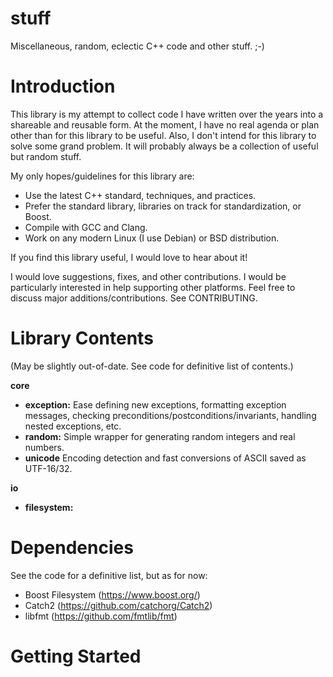 # stuff

Miscellaneous, random, eclectic C++ code and other stuff. ;-)

# Introduction

This library is my attempt to collect code I have written over the years into
a shareable and reusable form. At the moment, I have no real agenda or plan
other than for this library to be useful. Also, I don't intend for this library
to solve some grand problem. It will probably always be a collection of useful
but random stuff.

My only hopes/guidelines for this library are:
* Use the latest C++ standard, techniques, and practices.
* Prefer the standard library, libraries on track for standardization, or Boost.
* Compile with GCC and Clang.
* Work on any modern Linux (I use Debian) or BSD distribution.

If you find this library useful, I would love to hear about it!

I would love suggestions, fixes, and other contributions. I would be
particularly interested in help supporting other platforms.
Feel free to discuss major additions/contributions. See CONTRIBUTING.

# Library Contents
(May be slightly out-of-date. See code for definitive list of contents.)

**core**
  * **exception:** Ease defining new exceptions, formatting exception messages,
  checking preconditions/postconditions/invariants, handling nested exceptions,
  etc.
  * **random:** Simple wrapper for generating random integers and real numbers.
  * **unicode** Encoding detection and fast conversions of ASCII saved as
  UTF-16/32.

**io**
  * **filesystem:**

# Dependencies

See the code for a definitive list, but as for now:
* Boost Filesystem (https://www.boost.org/)
* Catch2 (https://github.com/catchorg/Catch2)
* libfmt (https://github.com/fmtlib/fmt)

# Getting Started
